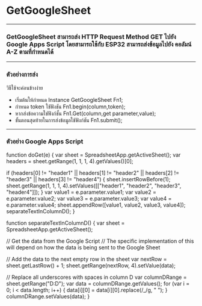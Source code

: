 # GetGoogleSheet
--------------
### GetGoogleSheet สามารถส่ง HTTP Request Method GET ไปยัง Google Apps Script โดยสามารถใช้กับ ESP32 สามารถส่งข้อมูลไปยัง คอลัมน์ A-Z ตามที่กำหนดได้
--------------
### ตัวอย่างการส่ง
วิธีใช้จะค่อนข้างง่าย
* เริ่มต้นให้กำหนด Instance GetGoogleSheet Fn1;
* กำหนด token ใช้ฟังชัน Fn1.begin(column,token);
* หากส่งข้อความใช่ฟังก์ชั้น Fn1.Get(column,get parameter,value);
* ขั้นตอนสุดท้ายในการส่งข้อมูลใช้ฟังก์ชัน Fn1.submit();
---------------
### ตัวอย่าง Google Apps Script

function doGet(e) {
  var sheet = SpreadsheetApp.getActiveSheet();
  var headers = sheet.getRange(1, 1, 1, 4).getValues()[0];
  
  if (headers[0] != "header1" || headers[1] != "header2" || headers[2] != "header3" || headers[3] != "header4") {
    sheet.insertRowBefore(1);
    sheet.getRange(1, 1, 1, 4).setValues([["header1", "header2", "header3", "header4"]]);
  }
  var value1 = e.parameter.value1;
  var value2 = e.parameter.value2;
  var value3 = e.parameter.value3;
  var value4 = e.parameter.value4;
  sheet.appendRow([value1, value2, value3, value4]);
  separateTextInColumnD();
}


function separateTextInColumnD() {
  var sheet = SpreadsheetApp.getActiveSheet();
  
  // Get the data from the Google Script
  // The specific implementation of this will depend on how the data is being sent to the Google Sheet
  
  // Add the data to the next empty row in the sheet
  var nextRow = sheet.getLastRow() + 1;
  sheet.getRange(nextRow, 4).setValue(data);
  
  // Replace all underscores with spaces in column D
  var columnDRange = sheet.getRange("D:D");
  var data = columnDRange.getValues();
  for (var i = 0; i < data.length; i++) {
    data[i][0] = data[i][0].replace(/_/g, " ");
  }
  columnDRange.setValues(data);
}
